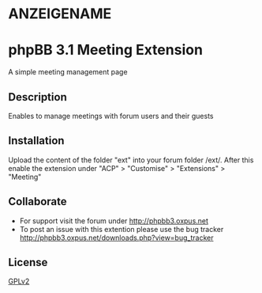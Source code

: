 ANZEIGENAME
===================

# phpBB 3.1 Meeting Extension

A simple meeting management page

## Description

Enables to manage meetings with forum users and their guests

## Installation

Upload the content of the folder "ext" into your forum folder /ext/.
After this enable the extension under "ACP" > "Customise" > "Extensions" > "Meeting"

## Collaborate

* For support visit the forum under http://phpbb3.oxpus.net
* To post an issue with this extention please use the bug tracker http://phpbb3.oxpus.net/downloads.php?view=bug_tracker

## License

[GPLv2](license.txt)
